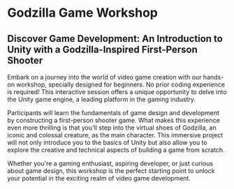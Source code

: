 # Godzilla Game Workshop

## Discover Game Development: An Introduction to Unity with a Godzilla-Inspired First-Person Shooter

Embark on a journey into the world of video game creation with our hands-on workshop, specially designed for beginners. No prior coding experience is required! This interactive session offers a unique opportunity to delve into the Unity game engine, a leading platform in the gaming industry.

Participants will learn the fundamentals of game design and development by constructing a first-person shooter game. What makes this experience even more thrilling is that you'll step into the virtual shoes of Godzilla, an iconic and colossal creature, as the main character. This immersive project will not only introduce you to the basics of Unity but also allow you to explore the creative and technical aspects of building a game from scratch.

Whether you're a gaming enthusiast, aspiring developer, or just curious about game design, this workshop is the perfect starting point to unlock your potential in the exciting realm of video game development.

